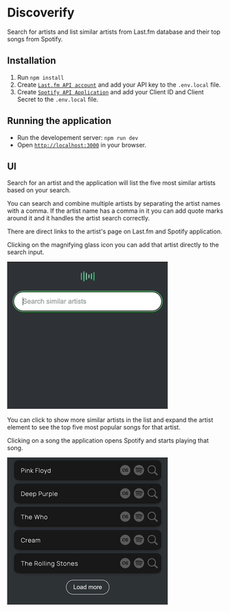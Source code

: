 # Discoverify

Search for artists and list similar artists from Last.fm database and their top songs from Spotify.


## Installation
1. Run `npm install`
2. Create [`Last.fm API account`](https://www.last.fm/api) and add your API key to the `.env.local` file.
2. Create [`Spotify API Application`](https://developer.spotify.com/documentation/web-api/concepts/apps) and add your Client ID and Client Secret to the `.env.local` file.


## Running the application
- Run the developement server: `npm run dev`
- Open [`http://localhost:3000`](http://localhost:3000) in your browser.


## UI

Search for an artist and the application will list the five most similar artists based on your search.

You can search and combine multiple artists by separating the artist names with a comma.
If the artist name has a comma in it you can add quote marks around it and it handles the artist search correctly.

There are direct links to the artist's page on Last.fm and Spotify application.

Clicking on the magnifying glass icon you can add that artist directly to the search input.

![](discoverify-1.gif)

You can click to show more similar artists in the list and expand the artist element to see the top five most popular songs for that artist.

Clicking on a song the application opens Spotify and starts playing that song.

![](discoverify-2.gif)

